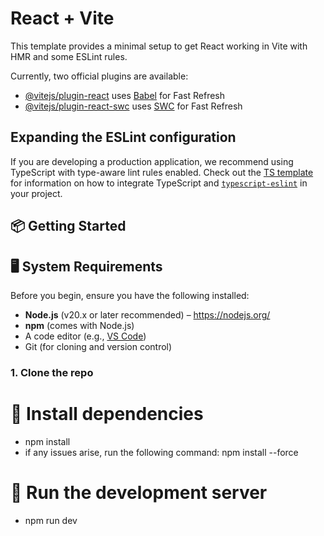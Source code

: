 # React + Vite

This template provides a minimal setup to get React working in Vite with HMR and some ESLint rules.

Currently, two official plugins are available:

- [@vitejs/plugin-react](https://github.com/vitejs/vite-plugin-react/blob/main/packages/plugin-react) uses [Babel](https://babeljs.io/) for Fast Refresh
- [@vitejs/plugin-react-swc](https://github.com/vitejs/vite-plugin-react/blob/main/packages/plugin-react-swc) uses [SWC](https://swc.rs/) for Fast Refresh

## Expanding the ESLint configuration

If you are developing a production application, we recommend using TypeScript with type-aware lint rules enabled. Check out the [TS template](https://github.com/vitejs/vite/tree/main/packages/create-vite/template-react-ts) for information on how to integrate TypeScript and [`typescript-eslint`](https://typescript-eslint.io) in your project.

## 📦 Getting Started
## 🖥️ System Requirements

Before you begin, ensure you have the following installed:

- **Node.js** (v20.x or later recommended) – https://nodejs.org/
- **npm** (comes with Node.js)
- A code editor (e.g., [VS Code](https://code.visualstudio.com/))
- Git (for cloning and version control)

### 1. Clone the repo

# 🚀 Install dependencies
  - npm install
  - if any issues arise, run the following command:
    npm install --force

# 🚀 Run the development server
  - npm run dev
